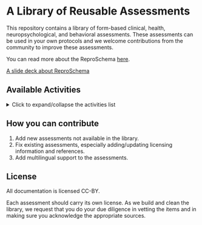 # A Library of Reusable Assessments

This repository contains a library of form-based clinical, health, neuropsychological,
and behavioral assessments. These assessments can be used in your own protocols
and we welcome contributions from the community to improve these assessments.

You can read more about the ReproSchema [here](https://repronim.org/reproschema).

[A slide deck about ReproSchema](https://docs.google.com/presentation/d/1H4C_cBU9BE9EYFNyK8YBLQObzvq9iDztLWrqRIQTmgc/edit)

## Available Activities

<details>
<summary>Click to expand/collapse the activities list</summary>

<!-- This section will be automatically updated by GitHub Actions -->

</details>

## How you can contribute

1. Add new assessments not available in the library.
2. Fix existing assessments, especially adding/updating licensing information
   and references.
3. Add multilingual support to the assessments.

## License
All documentation is licensed CC-BY. 

Each assessment should carry its own license. As we build and clean the library, 
we request that you do your due diligence in vetting the items and in making sure 
you acknowledge the appropriate sources.
